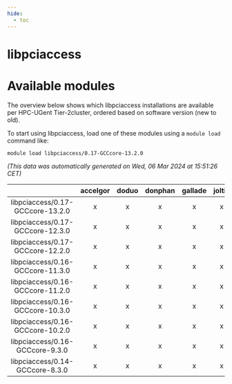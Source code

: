 ```yaml
---
hide:
  - toc
---
```


libpciaccess
============

# Available modules


The overview below shows which libpciaccess installations are available per HPC-UGent Tier-2cluster, ordered based on software version (new to old).

To start using libpciaccess, load one of these modules using a `module load` command like:

```shell
module load libpciaccess/0.17-GCCcore-13.2.0
```

*(This data was automatically generated on Wed, 06 Mar 2024 at 15:51:26 CET)*  

| |accelgor|doduo|donphan|gallade|joltik|skitty|
| :---: | :---: | :---: | :---: | :---: | :---: | :---: |
|libpciaccess/0.17-GCCcore-13.2.0|x|x|x|x|x|x|
|libpciaccess/0.17-GCCcore-12.3.0|x|x|x|x|x|x|
|libpciaccess/0.17-GCCcore-12.2.0|x|x|x|x|x|x|
|libpciaccess/0.16-GCCcore-11.3.0|x|x|x|x|x|x|
|libpciaccess/0.16-GCCcore-11.2.0|x|x|x|x|x|x|
|libpciaccess/0.16-GCCcore-10.3.0|x|x|x|x|x|x|
|libpciaccess/0.16-GCCcore-10.2.0|x|x|x|x|x|x|
|libpciaccess/0.16-GCCcore-9.3.0|x|x|x|x|x|x|
|libpciaccess/0.14-GCCcore-8.3.0|x|x|x|x|x|x|
